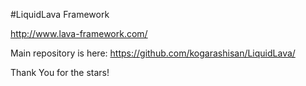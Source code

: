 #LiquidLava Framework

http://www.lava-framework.com/

Main repository is here:
https://github.com/kogarashisan/LiquidLava/

Thank You for the stars!